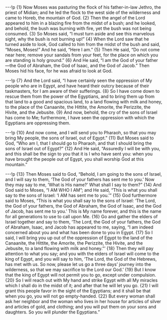 ---!p
{1} Now Moses was pasturing the flock of his father-in-law Jethro, the priest of Midian; and he led the flock to the west side of the wilderness and came to Horeb, the mountain of God. {2} Then the angel of the Lord appeared to him in a blazing fire from the midst of a bush; and he looked, and behold, the bush was burning with fire, yet the bush was not being consumed. {3} So Moses said, “I must turn aside and see this marvelous sight, why the bush is not burning up!” {4} When the Lord saw that he turned aside to look, God called to him from the midst of the bush and said, “Moses, Moses!” And he said, “Here I am.” {5} Then He said, “Do not come near here; remove your sandals from your feet, for the place on which you are standing is holy ground.” {6} And He said, “I am the God of your father—the God of Abraham, the God of Isaac, and the God of Jacob.” Then Moses hid his face, for he was afraid to look at God.

---!p
{7} And the Lord said, “I have certainly seen the oppression of My people who are in Egypt, and have heard their outcry because of their taskmasters, for I am aware of their sufferings. {8} So I have come down to rescue them from the power of the Egyptians, and to bring them up from that land to a good and spacious land, to a land flowing with milk and honey, to the place of the Canaanite, the Hittite, the Amorite, the Perizzite, the Hivite, and the Jebusite. {9} And now, behold, the cry of the sons of Israel has come to Me; furthermore, I have seen the oppression with which the Egyptians are oppressing them.

---!p
{10} And now come, and I will send you to Pharaoh, so that you may bring My people, the sons of Israel, out of Egypt.” {11} But Moses said to God, “Who am I, that I should go to Pharaoh, and that I should bring the sons of Israel out of Egypt?” {12} And He said, “Assuredly I will be with you, and this shall be the sign to you that it is I who have sent you: when you have brought the people out of Egypt, you shall worship God at this mountain.”

---!p
{13} Then Moses said to God, “Behold, I am going to the sons of Israel, and I will say to them, ‘The God of your fathers has sent me to you.’ Now they may say to me, ‘What is His name?’ What shall I say to them?” {14} And God said to Moses, “I AM WHO I AM”; and He said, “This is what you shall say to the sons of Israel: ‘I AM has sent me to you.’” {15} God furthermore said to Moses, “This is what you shall say to the sons of Israel: ‘The Lord, the God of your fathers, the God of Abraham, the God of Isaac, and the God of Jacob, has sent me to you.’ This is My name forever, and this is the name for all generations to use to call upon Me. {16} Go and gather the elders of Israel together and say to them, ‘The Lord, the God of your fathers, the God of Abraham, Isaac, and Jacob has appeared to me, saying, “I am indeed concerned about you and what has been done to you in Egypt. {17} So I said, I will bring you up out of the oppression of Egypt to the land of the Canaanite, the Hittite, the Amorite, the Perizzite, the Hivite, and the Jebusite, to a land flowing with milk and honey.”’ {18} Then they will pay attention to what you say; and you with the elders of Israel will come to the king of Egypt, and you will say to him, ‘The Lord, the God of the Hebrews, has met with us. So now, please let us go a three days’ journey into the wilderness, so that we may sacrifice to the Lord our God.’ {19} But I know that the king of Egypt will not permit you to go, except under compulsion. {20} So I will reach out with My hand and strike Egypt with all My miracles which I shall do in the midst of it; and after that he will let you go. {21} I will grant this people favor in the sight of the Egyptians; and it shall be that when you go, you will not go empty-handed. {22} But every woman shall ask her neighbor and the woman who lives in her house for articles of silver and articles of gold, and clothing; and you will put them on your sons and daughters. So you will plunder the Egyptians.”